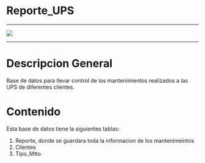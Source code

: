 # Reporte_UPS
<hr>
    <img src= "https://www.bing.com/images/create/ups-marca-powest-de-3kva-sin-mostrar-la-marca/1-66a8346759454c20a132429058ca9649?id=OKZ6ZOhAv0%2f%2fSKF0cXO1Wg%3d%3d&view=detailv2&idpp=genimg&idpclose=1&thId=OIG3.6f9rpYfF0_dHPKwS.1n8&frame=sydedg&FORM=SYDBIC">
<hr>

# Descripcion General

Base de datos para llevar control de los mantenimientos realizados a las UPS de diferentes clientes.

# Contenido

Esta base de datos tiene la siguientes tablas:

1. Reporte, donde se guardara toda la informacion de los mantenimeintos
2. Clientes
3. Tipo_Mtto




